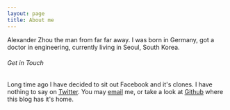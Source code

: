 ```yaml
---
layout: page
title: About me
---
```


Alexander Zhou the man from far far away. I was born in Germany, got a doctor in engineering, currently living in Seoul, South Korea.

###### Get in Touch

Long time ago I have decided to sit out Facebook and it's clones. I have nothing to say on [Twitter][1]. You may [email][2] me, or take a look at [Github][3] where this blog has it's home.

[1]:	https://twitter.com/haechime
[2]:	mailto:mail@haechi.me
[3]:	https://github.com/haechi
